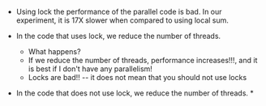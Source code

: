 * Using lock the performance of the parallel code is bad. In our experiment, it is 17X slower when compared to using local sum.

* In the code that uses lock, we reduce the number of threads.
  * What happens?
  * If we reduce the number of threads, performance increases!!!, and it is best if I don't have any parallelism!
  * Locks are bad!! -- it does not mean that you should not use locks

* In the code that does not use lock, we reduce the number of threads.
  * 
